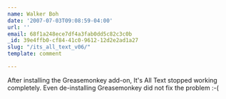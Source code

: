 ```yaml
---
name: Walker Boh
date: '2007-07-03T09:08:59-04:00'
url: ''
email: 68f1a248ece7df4a3fab0dd5c82c3c0b
_id: 39e4ffb0-cf84-41c0-9612-12d2e2ad1a27
slug: "/its_all_text_v06/"
template: comment

---
```


After installing the Greasemonkey add-on, It's All Text stopped working completely. Even de-installing Greasemonkey did not fix the problem :-(
